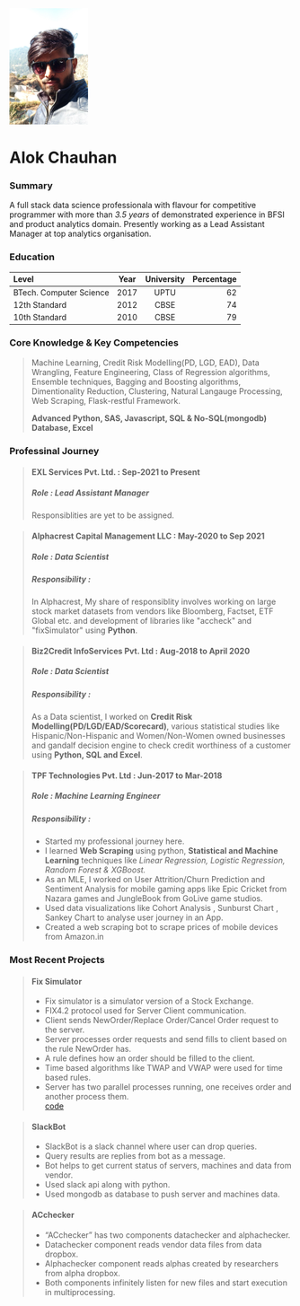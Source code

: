 <div><kbd><img src="Image.png"/></kbd></div>

# Alok Chauhan


### Summary
A full stack data science professionala with flavour for competitive programmer with more than *3.5 years* of demonstrated experience in BFSI and product analytics domain. Presently working as a Lead Assistant Manager at top analytics organisation.

### Education

| Level     |     Year    | University    | Percentage|
| :---        |    :----:   |   :----:      |       ---:|
| BTech. Computer Science    |     2017    | UPTU   |   62   |
| 12th Standard|   2012     | CBSE   |   74   |
| 10th Standard|   2010     | CBSE   |   79   |

### Core Knowledge & Key Competencies 
> Machine Learning, Credit Risk Modelling(PD, LGD, EAD), Data Wrangling, Feature Engineering, Class of Regression algorithms, Ensemble techniques, Bagging and Boosting algorithms, Dimentionality Reduction, Clustering, Natural Langauge Processing, Web Scraping, Flask-restful Framework.
> 
> **Advanced Python, SAS, Javascript, SQL & No-SQL(mongodb) Database, Excel**

### Professinal Journey

> #### EXL Services Pvt. Ltd. : **Sep-2021 to Present**
> ##### Role : Lead Assistant Manager
> Responsiblities are yet to be assigned.


> #### Alphacrest Capital Management LLC : **May-2020 to Sep 2021**
> ##### Role : Data Scientist
> ##### Responsibility : 
> In Alphacrest, My share of responsiblity involves working on large stock market datasets from vendors like Bloomberg, Factset, ETF Global etc. and development of libraries like "accheck" and "fixSimulator" using **Python**.

> #### Biz2Credit InfoServices Pvt. Ltd : **Aug-2018 to April 2020**
> ##### Role : Data Scientist
> ##### Responsibility :
> As a Data scientist,  I worked on **Credit Risk Modelling(PD/LGD/EAD/Scorecard)**, various statistical studies like Hispanic/Non-Hispanic and Women/Non-Women owned businesses and gandalf decision engine to check credit worthiness of a customer using **Python, SQL and Excel**.

> #### TPF Technologies Pvt. Ltd : **Jun-2017 to Mar-2018**
> ##### Role : Machine Learning Engineer
> ##### Responsibility :
> * Started my professional journey here.
> * I learned **Web Scraping** using python, **Statistical and Machine Learning** techniques like *Linear Regression, Logistic Regression, Random Forest & XGBoost.*
> * As an MLE, I worked on User Attrition/Churn Prediction and Sentiment Analysis for mobile gaming apps like Epic Cricket from Nazara games and JungleBook from GoLive game studios.
> * Used data visualizations like Cohort Analysis , Sunburst Chart , Sankey Chart to analyse user journey in an App.
> * Created a web scraping bot to scrape prices of mobile devices from Amazon.in

### Most Recent Projects
> #### Fix Simulator
> * Fix simulator is a simulator version of a Stock Exchange.         
> * FIX4.2 protocol used for Server Client communication.           
> * Client sends NewOrder/Replace Order/Cancel Order request to the server.         
> * Server processes order requests and send fills to client based on the rule NewOrder has.       
> * A rule defines how an order should be filled to the client.      
> * Time based algorithms like TWAP and VWAP were used for time based rules.      
> * Server has two parallel processes running, one receives order and another process them.   
> [code](https://github.com/imAllok/simulator)

> #### SlackBot
>  * SlackBot is a slack channel where user can drop queries.
>  * Query results are replies from bot as a message.
>  * Bot helps to get current status of servers, machines and data from vendor.
>  * Used slack api along with python.
>  * Used mongodb as database to push server and machines data.

> #### ACchecker
> * “ACchecker” has two components datachecker and alphachecker. 
> * Datachecker component reads vendor data files from data dropbox.
> * Alphachecker component reads alphas created by researchers from alpha dropbox.
> * Both components infinitely listen for new files and start execution in multiprocessing.
